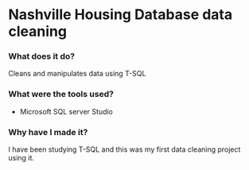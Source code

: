 # Nashville Housing Database data cleaning

### What does it do?

Cleans and manipulates data using T-SQL

### What were the tools used?

- Microsoft SQL server Studio

### Why have I made it?

I have been studying T-SQL and this was my first data cleaning project using it.
